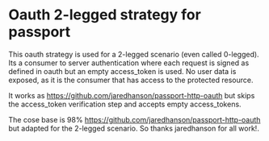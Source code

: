 # Oauth 2-legged strategy for passport

This oauth strategy is used for a 2-legged scenario (even called 0-legged).
Its a consumer to server authentication where each request is signed as defined in oauth but an empty access_token is used. No user data is exposed, as it is the consumer that has access to the protected resource.

It works as https://github.com/jaredhanson/passport-http-oauth but skips the access_token verification step and accepts empty access_tokens.

The cose base is 98% https://github.com/jaredhanson/passport-http-oauth but adapted for the 2-legged scenario. So thanks jaredhanson for all work!.

